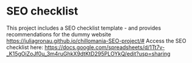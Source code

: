 # SEO checklist
This project includes a SEO checklist template - and provides recommendations for the dummy website https://juliagronau.github.io/chillomania-SEO-project/#
Access the SEO checklist here: https://docs.google.com/spreadsheets/d/1Tt7v-_K15gOiZoJf0u_3m4ruGhkX9dtKtD295PLOYkQ/edit?usp=sharing
